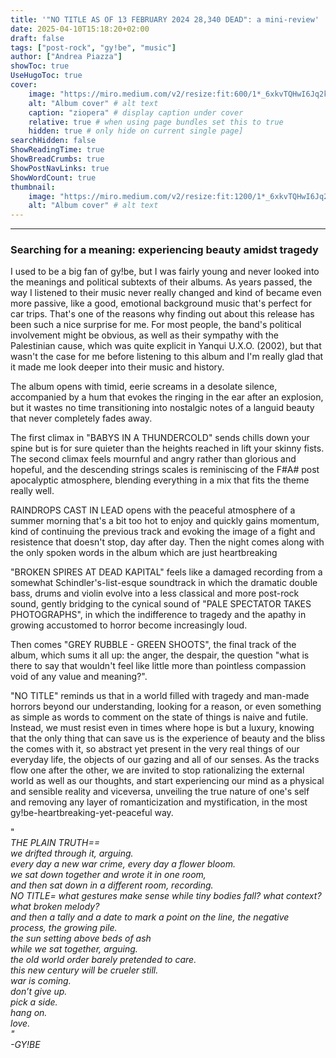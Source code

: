 ```yaml
---
title: '"NO TITLE AS OF 13 FEBRUARY 2024 28,340 DEAD": a mini-review'
date: 2025-04-10T15:18:20+02:00
draft: false
tags: ["post-rock", "gy!be", "music"]
author: ["Andrea Piazza"]
showToc: true
UseHugoToc: true
cover:
    image: "https://miro.medium.com/v2/resize:fit:600/1*_6xkvTQHwI6Jq2k3JGJiZQ.jpeg?crop=0.60xw:0.564xh;0,0.118xh&resize=600:*" # image path/url
    alt: "Album cover" # alt text
    caption: "ziopera" # display caption under cover
    relative: true # when using page bundles set this to true
    hidden: true # only hide on current single page]
searchHidden: false
ShowReadingTime: true
ShowBreadCrumbs: true
ShowPostNavLinks: true
ShowWordCount: true
thumbnail:
    image: "https://miro.medium.com/v2/resize:fit:1200/1*_6xkvTQHwI6Jq2k3JGJiZQ.jpeg" # image path/url
    alt: "Album cover" # alt text
---
```

---


### Searching for a meaning: experiencing beauty amidst tragedy

I used to be a big fan of gy!be, but I was fairly young and never looked into the meanings and political subtexts of their albums. As years passed, the way I listened to their music never really changed and kind of became even more passive, like a good, emotional background music that's perfect for car trips. That's one of the reasons why finding out about this release has been such a nice surprise for me. For most people, the band's political involvement might be obvious, as well as their sympathy with the Palestinian cause, which was quite explicit in Yanqui U.X.O. (2002), but that wasn't the case for me before listening to this album and I'm really glad that it made me look deeper into their music and history.


The album opens with timid, eerie screams in a desolate silence, accompanied by a hum that evokes the ringing in the ear after an explosion, but it wastes no time transitioning into nostalgic notes of a languid beauty that never completely fades away.

The first climax in "BABYS IN A THUNDERCOLD" sends chills down your spine but is for sure quieter than the heights reached in lift your skinny fists. The second climax feels mournful and angry rather than glorious and hopeful, and the descending strings scales is reminiscing of the F#A# post apocalyptic atmosphere, blending everything in a mix that fits the theme really well.

RAINDROPS CAST IN LEAD opens with the peaceful atmosphere of a summer morning that's a bit too hot to enjoy and quickly gains momentum, kind of continuing the previous track and evoking the image of a fight and resistence that doesn't stop, day after day. Then the night comes along with the only spoken words in the album which are just heartbreaking

"BROKEN SPIRES AT DEAD KAPITAL" feels like a damaged recording from a somewhat Schindler's-list-esque soundtrack in which the dramatic double bass, drums and violin evolve into a less classical and more post-rock sound, gently bridging to the cynical sound of "PALE SPECTATOR TAKES PHOTOGRAPHS", in which the indifference to tragedy and the apathy in growing accustomed to horror become increasingly loud.

Then comes "GREY RUBBLE - GREEN SHOOTS", the final track of the album, which sums it all up: the anger, the despair, the question "what is there to say that wouldn't feel like little more than pointless compassion void of any value and meaning?".


"NO TITLE" reminds us that in a world filled with tragedy and man-made horrors beyond our understanding, looking for a reason, or even something as simple as words to comment on the state of things is naive and futile. Instead, we must resist even in times where hope is but a luxury, knowing that the only thing that can save us is the experience of beauty and the bliss the comes with it, so abstract yet present in the very real things of our everyday life, the objects of our gazing and all of our senses. As the tracks flow one after the other, we are invited to stop rationalizing the external world as well as our thoughts, and start experiencing our mind as a physical and sensible reality and viceversa, unveiling the true nature of one's self and removing any layer of romanticization and mystification, in the most gy!be-heartbreaking-yet-peaceful way.


"  
*THE PLAIN TRUTH==  
we drifted through it, arguing.  
every day a new war crime, every day a flower bloom.  
we sat down together and wrote it in one room,  
and then sat down in a different room, recording.  
NO TITLE= what gestures make sense while tiny bodies fall? what context? what broken melody?  
and then a tally and a date to mark a point on the line, the negative process, the growing pile.  
the sun setting above beds of ash  
while we sat together, arguing.  
the old world order barely pretended to care.  
this new century will be crueler still.  
war is coming.  
don’t give up.  
pick a side.  
hang on.  
love.  
"  
-GY!BE*  
